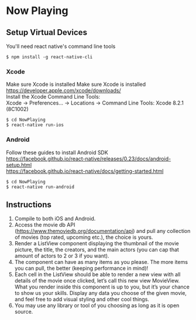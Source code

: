 # Now Playing

## Setup Virtual Devices
You'll need react native's command line tools
```
$ npm install -g react-native-cli
```
### Xcode
Make sure Xcode is installed 
Make sure Xcode is installed https://developer.apple.com/xcode/downloads/
<br />
Install the Xcode Command Line Tools:
<br />
Xcode -> Preferences... -> Locations -> Command Line Tools: Xcode 8.2.1 (8C1002)
```
$ cd NowPlaying
$ react-native run-ios
```
### Android
Follow these guides to install Android SDK
<br />
https://facebook.github.io/react-native/releases/0.23/docs/android-setup.html <br />
https://facebook.github.io/react-native/docs/getting-started.html
```
$ cd NowPlaying
$ react-native run-android
```

## Instructions

1. Compile to both iOS and Android. 
2. Access the movie db API (https://www.themoviedb.org/documentation/api) and pull any collection of movies (top rated, upcoming etc.), the choice is yours. 
3. Render a ListView component displaying the thumbnail of the movie picture, the title, the creators, and the main actors (you can cap that amount of actors to 2 or 3 if you want). 
4. The component can have as many items as you please. The more items you can pull, the better (keeping performance in mind)! 
5. Each cell in the ListView should be able to render a new view with all details of the movie once clicked, let’s call this new view MovieView. What you render inside this component is up to you, but it’s your chance to show us your skills. Display any data you choose of the given movie, and feel free to add visual styling and other cool things. 
6. You may use any library or tool of you choosing as long as it is open source.
